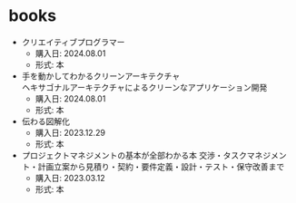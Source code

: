 # books

* クリエイティブプログラマー
  * 購入日: 2024.08.01
  * 形式: 本
* 手を動かしてわかるクリーンアーキテクチャ<br/>ヘキサゴナルアーキテクチャによるクリーンなアプリケーション開発
  * 購入日: 2024.08.01
  * 形式: 本
* 伝わる図解化
  * 購入日: 2023.12.29
  * 形式: 本
* プロジェクトマネジメントの基本が全部わかる本 交渉・タスクマネジメント・計画立案から見積り・契約・要件定義・設計・テスト・保守改善まで
  * 購入日: 2023.03.12
  * 形式: 本
